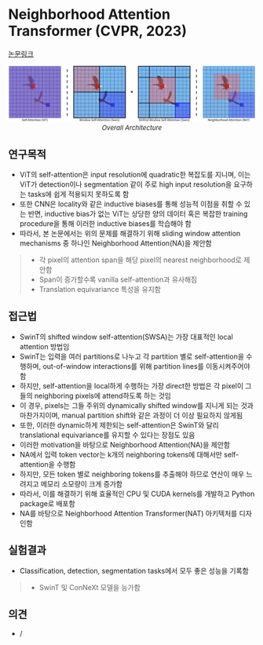 # Neighborhood Attention Transformer (CVPR, 2023)

[논문링크](https://openaccess.thecvf.com/content/CVPR2023/html/Hassani_Neighborhood_Attention_Transformer_CVPR_2023_paper.html)

<p align="center">
    <img width="800" alt='fig1' src="./img/01_56_01.png?raw=true"></br>
    <em><font size=2>Overall Architecture</font></em>
</p>

## 연구목적
- ViT의 self-attention은 input resolution에 quadratic한 복잡도를 지니며, 이는 ViT가 detection이나 segmentation 같이 주로 high input resolution을 요구하는 tasks에 쉽게 적용되지 못하도록 함
- 또한 CNN은 locality와 같은 inductive biases를 통해 성능적 이점을 취할 수 있는 반면, inductive bias가 없는 ViT는 상당한 양의 데이터 혹은 복잡한 training procedure을 통해 이러한 inductive biases를 학습해야 함
- 따라서, 본 논문에서는 위의 문제를 해결하기 위해 sliding window attention mechanisms 중 하나인 Neighborhood Attention(NA)을 제안함
> - 각 pixel의 attention span을 해당 pixel의 nearest neighborhood로 제안함
> - Span이 증가할수록 vanilla self-attention과 유사해짐
> - Translation equivariance 특성을 유지함

## 접근법
- SwinT의 shifted window self-attention(SWSA)는 가장 대표적인 local attention 방법임
- SwinT는 입력을 여러 partitions로 나누고 각 partition 별로 self-attention을 수행하며, out-of-window interactions를 위해 partition lines를 이동시켜주어야 함
- 하지만, self-attention을 local하게 수행하는 가장 direct한 방법은 각 pixel이 그들의 neighboring pixels에 attend하도록 하는 것임
- 이 경우, pixels는 그들 주위의 dynamically shifted window를 지니게 되는 것과 마찬가지이며, manual partition shift와 같은 과정이 더 이상 필요하지 않게됨
- 또한, 이러한 dynamic하게 제한되는 self-attention은 SwinT와 달리 translational equivariance를 유지할 수 있다는 장점도 있음
- 이러한 motivation을 바탕으로 Neighborhood Attention(NA)을 제안함
- NA에서 입력 token vector는 k개의 neighboring tokens에 대해서만 self-attention을 수행함
- 하지만, 모든 token 별로 neighboring tokens를 추출해야 하므로 연산이 매우 느려지고 메모리 소모량이 크게 증가함
- 따라서, 이를 해결하기 위해 효율적인 CPU 및 CUDA kernels를 개발하고 Python package로 배포함
- NA를 바탕으로 Neighborhood Attention Transformer(NAT) 아키텍처를 디자인함

## 실험결과
- Classification, detection, segmentation tasks에서 모두 좋은 성능을 기록함
> - SwinT 및 ConNeXt 모델을 능가함

## 의견
- / 